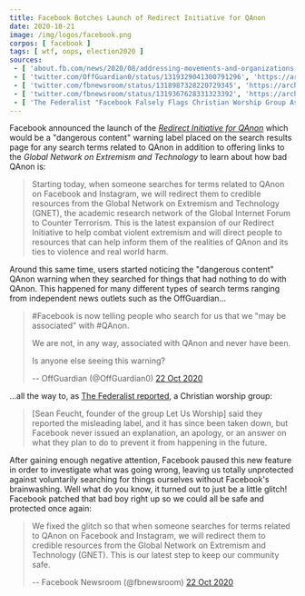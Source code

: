 ```yaml
---
title: Facebook Botches Launch of Redirect Initiative for QAnon
date: 2020-10-21
image: /img/logos/facebook.png
corpos: [ facebook ]
tags: [ wtf, oops, election2020 ]
sources:
 - [ 'about.fb.com/news/2020/08/addressing-movements-and-organizations-tied-to-violence/ (Update from 21 Oct 2020)', 'https://archive.is/NYpoa#selection-1779.0-1817.273' ]
 - [ 'twitter.com/OffGuardian0/status/1319329041300791296', 'https://archive.is/Hy0Nd' ]
 - [ 'twitter.com/fbnewsroom/status/1318987328220729345', 'https://archive.is/dW5Ar' ]
 - [ 'twitter.com/fbnewsroom/status/1319367628331323392', 'https://archive.is/FFJ1b' ]
 - [ 'The Federalist "Facebook Falsely Flags Christian Worship Group As Associated With QAnon Conspiracy Theorists" by Madeline Osburn (26 Oct 2020)', 'https://archive.is/I0tYA' ]
---
```


Facebook announced the launch of the [_Redirect Initiative for
QAnon_](https://archive.is/NYpoa#selection-1791.0-1811.167) which would be a
"dangerous content" warning label placed on the search results page for any
search terms related to QAnon in addition to offering links to the _Global
Network on Extremism and Technology_ to learn about how bad QAnon is:

> Starting today, when someone searches for terms related to QAnon on Facebook
> and Instagram, we will redirect them to credible resources from the Global
> Network on Extremism and Technology (GNET), the academic research network of
> the Global Internet Forum to Counter Terrorism. This is the latest expansion
> of our Redirect Initiative to help combat violent extremism and will direct
> people to resources that can help inform them of the realities of QAnon and
> its ties to violence and real world harm.

Around this same time, users started noticing the "dangerous content" QAnon
warning when they searched for things that had nothing to do with QAnon. This
happened for many different types of search terms ranging from independent news
outlets such as the OffGuardian...

> #Facebook is now telling people who search for us that we "may be associated"
> with #QAnon.
>
> We are not, in any way, associated with QAnon and never have been.
>
> Is anyone else seeing this warning?
>
> -- OffGuardian (@OffGuardian0) [22 Oct 2020](https://archive.is/Hy0Nd)

...all the way to, as [The Federalist
reported](https://archive.is/I0tYA#selection-305.0-309.151), a Christian
worship group:

> [Sean Feucht, founder of the group Let Us Worship] said they reported the
> misleading label, and it has since been taken down, but Facebook never issued
> an explanation, an apology, or an answer on what they plan to do to prevent
> it from happening in the future.

After gaining enough negative attention, Facebook paused this new feature in
order to investigate what was going wrong, leaving us totally unprotected
against voluntarily searching for things ourselves without Facebook's
brainwashing. Well what do you know, it turned out to just be a little glitch!
Facebook patched that bad boy right up so we could all be safe and protected
once again:

> We fixed the glitch so that when someone searches for terms related to QAnon
> on Facebook and Instagram, we will redirect them to credible resources from
> the Global Network on Extremism and Technology (GNET). This is our latest
> step to keep our community safe.
>
> -- Facebook Newsroom (@fbnewsroom) [22 Oct 2020](https://archive.is/FFJ1b)
